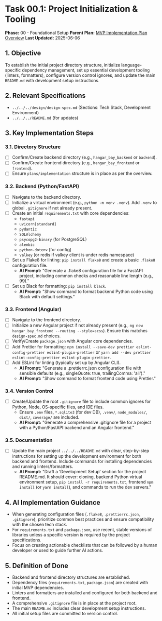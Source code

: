 # Task 00.1: Project Initialization & Tooling

**Phase:** 00 - Foundational Setup
**Parent Plan:** [MVP Implementation Plan Overview](../00-mvp-implementation-plan-overview.md)
**Last Updated:** 2025-06-06

## 1. Objective

To establish the initial project directory structure, initialize language-specific dependency management, set up essential development tooling (linters, formatters), configure version control ignores, and update the main `README.md` with development setup instructions.

## 2. Relevant Specifications

*   `../../../design/design-spec.md` (Sections: Tech Stack, Development Environment)
*   `../../../README.md` (for updates)

## 3. Key Implementation Steps

### 3.1. Directory Structure

*   [ ] Confirm/Create backend directory (e.g., `hangar_bay_backend` or `backend`).
*   [ ] Confirm/Create frontend directory (e.g., `hangar_bay_frontend` or `frontend`).
*   [ ] Ensure `plans/implementation` structure is in place as per the overview.

### 3.2. Backend (Python/FastAPI)

*   [ ] Navigate to the backend directory.
*   [ ] Initialize a virtual environment (e.g., `python -m venv .venv`). Add `.venv` to global `.gitignore` if not already present.
*   [ ] Create an initial `requirements.txt` with core dependencies:
    *   `fastapi`
    *   `uvicorn[standard]`
    *   `pydantic`
    *   `SQLAlchemy`
    *   `psycopg2-binary` (for PostgreSQL)
    *   `alembic`
    *   `python-dotenv` (for config)
    *   `valkey` (or redis if valkey client is under redis namespace)
*   [ ] Set up Flake8 for linting: `pip install flake8` and create a basic `.flake8` configuration file.
    *   **AI Prompt:** "Generate a .flake8 configuration file for a FastAPI project, including common checks and reasonable line length (e.g., 99)."
*   [ ] Set up Black for formatting: `pip install black`.
    *   **AI Prompt:** "Show command to format backend Python code using Black with default settings."

### 3.3. Frontend (Angular)

*   [ ] Navigate to the frontend directory.
*   [ ] Initialize a new Angular project if not already present (e.g., `ng new hangar_bay_frontend --routing --style=scss`). Ensure this matches `design-spec.md` choices.
*   [ ] Verify/Create `package.json` with Angular core dependencies.
*   [ ] Add Prettier for formatting: `npm install --save-dev prettier eslint-config-prettier eslint-plugin-prettier` or `yarn add --dev prettier eslint-config-prettier eslint-plugin-prettier`.
*   [ ] Add ESLint for linting (typically set up by Angular CLI).
    *   **AI Prompt:** "Generate a .prettierrc.json configuration file with sensible defaults (e.g., singleQuote: true, trailingComma: 'all')."
    *   **AI Prompt:** "Show command to format frontend code using Prettier."

### 3.4. Version Control

*   [ ] Create/Update the root `.gitignore` file to include common ignores for Python, Node, OS-specific files, and IDE files.
    *   Ensure `.env` files, `*.sqlite3` (for dev DB), `.venv/`, `node_modules/`, `dist/`, `coverage/` are included.
    *   **AI Prompt:** "Generate a comprehensive .gitignore file for a project with a Python/FastAPI backend and an Angular frontend."

### 3.5. Documentation

*   [ ] Update the main project `../../../README.md` with clear, step-by-step instructions for setting up the development environment for both backend and frontend. Include commands for installing dependencies and running linters/formatters.
    *   **AI Prompt:** "Draft a 'Development Setup' section for the project README.md. It should cover: cloning, backend Python virtual environment setup, `pip install -r requirements.txt`, frontend `npm install` (or `yarn install`), and commands to run the dev servers."

## 4. AI Implementation Guidance

*   When generating configuration files (`.flake8`, `.prettierrc.json`, `.gitignore`), prioritize common best practices and ensure compatibility with the chosen tech stack.
*   For `requirements.txt` and `package.json`, use recent, stable versions of libraries unless a specific version is required by the project specifications.
*   Focus on creating actionable checklists that can be followed by a human developer or used to guide further AI actions.

## 5. Definition of Done

*   Backend and frontend directory structures are established.
*   Dependency files (`requirements.txt`, `package.json`) are created with initial MVP dependencies.
*   Linters and formatters are installed and configured for both backend and frontend.
*   A comprehensive `.gitignore` file is in place at the project root.
*   The main `README.md` includes clear development setup instructions.
*   All initial setup files are committed to version control.
